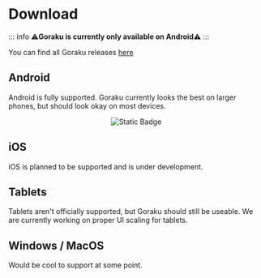 <script setup>

import { data as release } from "../.vitepress/theme/data/release.data.mts"

</script>

# Download

::: info
⚠️**Goraku is currently only available on Android**⚠️
:::

You can find all Goraku releases [here](https://github.com/KuzuLabz/GorakuSite/releases)

## Android

Android is fully supported. Goraku currently looks the best on larger phones, but should look okay on most devices.

<div align="center" style="flex-direction:row;">

<a :href="release.main.assets[0].browser_download_url">

![Static Badge](https://img.shields.io/badge/Download-%23FFF?style=for-the-badge&color=green)

</a>

</div>

## iOS

iOS is planned to be supported and is under development.

## Tablets

Tablets aren't officially supported, but Goraku should still be useable. We are currently working on proper UI scaling for tablets.

## Windows / MacOS

Would be cool to support at some point.